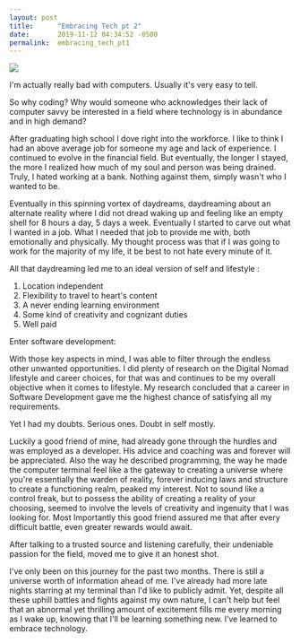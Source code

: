 ```yaml
---
layout: post
title:      "Embracing Tech pt 2"
date:       2019-11-12 04:34:52 -0500
permalink:  embracing_tech_pt1
---
```


 ![](https://images.app.goo.gl/GiFAGeVnQGWfA4oZ9http://)
 
 I'm actually really bad with computers. Usually it's very easy to tell.

So why coding? 
Why would someone who acknowledges their lack of computer savvy be interested in a field where technology is in abundance and in high demand? 

 After graduating high school I dove right into the workforce. I like to think I had an above average job for someone my age and lack of experience. I continued to evolve in the financial field. But eventually, the longer I stayed, the more I realized how much of my soul and person was being drained. Truly, I hated working at a bank. Nothing against them, simply wasn't who I wanted to be. 

Eventually in this spinning vortex of daydreams, daydreaming about an alternate reality where I did not dread waking up and feeling like an empty shell for 8 hours a day, 5 days a week. Eventually I started to carve out what I wanted in a job. What I needed that job to provide me with, both emotionally and physically. My thought process was that if I was going to work for the majority of my life, it be best to not hate every minute of it.

All that daydreaming led me to an ideal version of self and lifestyle :

1. Location independent
2. Flexibility to travel to heart's content 
3. A never ending learning environment
4. Some kind of creativity and cognizant duties
5. Well paid

Enter software development:

With those key aspects in mind, I was able to filter through the endless other unwanted opportunities. I did plenty of research on the Digital Nomad lifestyle and career choices, for that was and continues to be my overall objective when it comes to lifestyle.  My research concluded that a career in Software Development gave me the highest chance of satisfying all my requirements.

Yet I had my doubts. Serious ones. Doubt in self mostly.

Luckily a good friend of mine, had already gone through the hurdles and was employed as a developer. His advice and coaching was and forever will be appreciated. Also the way he described programming, the way he made the computer terminal feel like a the gateway to creating a universe where you're essentially the warden of reality, forever inducing laws and structure to create a functioning realm, peaked my interest. Not to sound like a control freak, but to possess the ability of creating a reality of your choosing, seemed to involve the levels of creativity and ingenuity that I was looking for. Most Importantly this good friend assured me that after every difficult battle, even greater rewards would await. 

After talking to a trusted source and listening carefully, their undeniable passion for the field, moved me to give it an honest shot. 

I've only been on this journey for the past two months. There is still a universe worth of information ahead of me. I've already had more late nights starring at my terminal than I'd like to publicly admit. Yet, despite all these uphill battles and fights against my own nature, I can't help but feel that an abnormal yet thrilling amount of excitement fills me every morning as I wake up, knowing that I'll be learning something new. I’ve learned to embrace technology. 
